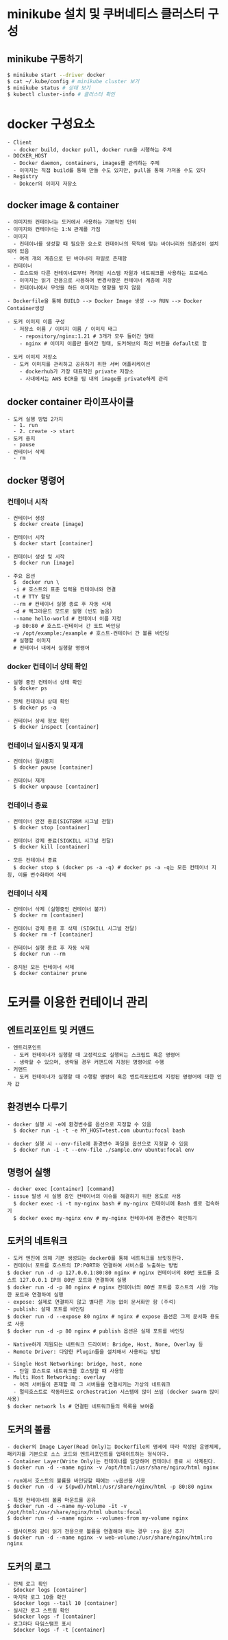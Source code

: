 # minikube 설치 및 쿠버네티스 클러스터 구성
## minikube 구동하기
```bash
$ minikube start --driver docker
$ cat ~/.kube/config # minikube cluster 보기
$ minikube status # 상태 보기
$ kubectl cluster-info # 클러스터 확인
```

# docker 구성요소
    - Client
      - docker build, docker pull, docker run을 시행하는 주체
    - DOCKER_HOST
      - Docker daemon, containers, images를 관리하는 주체
      - 이미지는 직접 build를 통해 만들 수도 있지만, pull을 통해 가져올 수도 있다    
    - Registry
      - Dokcer의 이미지 저장소

## docker image & container
    - 이미지와 컨테이너는 도커에서 사용하는 기본적인 단위
    - 이미지와 컨테이너는 1:N 관계를 가짐
    - 이미지
      - 컨테이너를 생성할 때 필요한 요소로 컨테이너의 목적에 맞는 바이너리와 의존성이 설치되어 있음
      - 여러 개의 계층으로 된 바이너리 파일로 존재함
    - 컨테이너
      - 호스트와 다른 컨테이너로부터 격리된 시스템 자원과 네트워크를 사용하는 프로세스
      - 이미지는 읽기 전용으로 사용하여 변경사항은 컨테이너 계층에 저장
      - 컨테이너에서 무엇을 하든 이미지는 영향을 받지 않음

    - Dockerfile을 통해 BUILD --> Docker Image 생성 --> RUN --> Docker Container생성

    - 도커 이미지 이름 구성
      - 저장소 이름 / 이미지 이름 / 이미지 태그
        - repository/nginx:1.21 # 3개가 모두 들어간 형태
        - nginx # 이미지 이름만 들어간 형태, 도커허브의 최신 버전을 default로 함

    - 도커 이미지 저장소
      - 도커 이미지를 관리하고 공유하기 위한 서버 어플리케이션
        - dockerhub가 가장 대표적인 private 저장소
        - 사내에서는 AWS ECR을 팀 내의 image를 private하게 관리
  
## docker container 라이프사이클
    - 도커 실행 방법 2가지
      - 1. run
      - 2. create -> start
    - 도커 중지
      - pause
    - 컨테이너 삭제
      - rm

## docker 명령어
### 컨테이너 시작
    - 컨테이너 생성
      $ docker create [image]

    - 컨테이너 시작
      $ docker start [container]

    - 컨테이너 생성 및 시작
      $ docker run [image]

    - 주요 옵션
      $  docker run \
      -i # 호스트의 표준 입력을 컨테이너와 연결
      -t # TTY 할당
      --rm # 컨테이너 실행 종료 후 자동 삭제
      -d # 백그라운드 모드로 실행 (빈도 높음)
      --name hello-world # 컨테이너 이름 지정
      -p 80:80 # 호스트-컨테이너 간 포트 바인딩
      -v /opt/example:/example # 호스트-컨테이너 간 볼륨 바인딩
      # 실행할 이미지
      # 컨테이너 내에서 실행할 명령어

### docker 컨테이너 상태 확인
    - 실행 중인 컨테이너 상태 확인
      $ docker ps

    - 전체 컨테이너 상태 확인
      $ docker ps -a
    
    - 컨테이너 상세 정보 확인
      $ docker inspect [container]

### 컨테이너 일시중지 및 재개
    - 컨테이너 일시중지
      $ docker pause [container]

    - 컨테이너 재개
      $ docker unpause [container]

### 컨테이너 종료
    - 컨테이너 안전 종료(SIGTERM 시그널 전달)
      $ docker stop [container]

    - 컨테이너 강제 종료(SIGKILL 시그널 전달)
      $ docker kill [container]

    - 모든 컨테이너 종료
      $ docker stop $ (docker ps -a -q) # docker ps -a -q는 모든 컨테이너 지칭, 이를 변수화하여 삭제

### 컨테이너 삭제
    - 컨테이너 삭제 (실행중인 컨테이너 불가)
      $ docker rm [container]

    - 컨테이너 강제 종료 후 삭제 (SIGKILL 시그널 전달)
      $ docker rm -f [container]

    - 컨테이너 실행 종료 후 자동 삭제
      $ docker run --rm

    - 중지된 모든 컨테이너 삭제
      $ docker container prune

# 도커를 이용한 컨테이너 관리
## 엔트리포인트 및 커맨드
    - 엔트리포인트
      - 도커 컨테이너가 실행할 때 고정적으로 실행되는 스크립트 혹은 명령어
      - 생락할 수 있으며, 생략될 경우 커맨드에 지정된 명령어로 수행
    - 커맨드
      - 도커 컨테이너가 실행할 때 수행할 명령어 혹은 엔트리포인트에 지정된 명령어에 대한 인자 값

## 환경변수 다루기
    - docker 실행 시 -e에 환경변수를 옵션으로 지정할 수 있음
      $ docker run -i -t -e MY_HOST=test.com ubuntu:focal bash
      
    - docker 실행 시 --env-file에 환경변수 파일을 옵션으로 지정할 수 있음
      $ docker run -i -t --env-file ./sample.env ubuntu:focal env

## 명령어 실행
    - docker exec [container] [command]
    - issue 발생 시 실행 중인 컨테이너의 이슈를 해결하기 위한 용도로 사용
      $ docker exec -i -t my-nginx bash # my-nginx 컨테이너에 Bash 셸로 접속하기
      $ docker exec my-nginx env # my-nginx 컨테이너에 환경변수 확인하기

## 도커의 네트워크
    - 도커 엔진에 의해 기본 생성되는 docker0를 통해 네트워크를 브릿징한다.
    - 컨테이너 포트를 호스트의 IP:PORT와 연결하여 서비스를 노출하는 방법
    $ docker run -d -p 127.0.0.1:80:80 nginx # nginx 컨테이너의 80번 포트를 호스트 127.0.0.1 IP의 80번 포트와 연결하여 실행
    $ docker run -d -p 80 nginx # nginx 컨테이너의 80번 포트를 호스트의 사용 가능한 포트와 연결하여 실행
    - expose: 실제로 연결하지 않고 별다른 기능 없이 문서화만 함 (주석)
    - publish: 살재 포트를 바인딩
    $ docker run -d --expose 80 nginx # nginx # expose 옵션은 그저 문서화 용도로 사용
    $ docker run -d -p 80 nginx # publish 옵션은 실제 포트를 바인딩

    - Native하게 지원되는 네트워크 드라이버: Bridge, Host, None, Overlay 등
    - Remote Driver: 다양한 Plugin들을 설치해서 사용하는 방법

    - Single Host Networking: bridge, host, none
      - 단일 호스트로 네트워크를 호스팅할 때 사용함
    - Multi Host Networking: overlay
      - 여러 서버들이 존재할 때 그 서버들을 연결시키는 가상의 네트워크
      - 멀티호스트로 작동하므로 orchestration 시스템에 많이 쓰임 (docker swarm 많이 사용)
    $ docker network ls # 연결된 네트워크들의 목록을 보여줌

## 도커의 볼륨
    - docker의 Image Layer(Read Only)는 Dockerfile의 명세에 따라 작성된 운영체제, 패키지를 기본으로 소스 코드와 엔트리포인트를 업데이트하는 형식이다.
    - Container Layer(Write Only)는 컨테이너를 담당하며 컨테이너 종료 시 삭제된다.
    $ docker run -d --name nginx -v /opt/html:/usr/share/nginx/html nginx

    - run에서 호스트의 볼륨을 바인딩할 때에는 -v옵션을 사용
    $ docker run -d -v $(pwd)/html:/usr/share/nginx/html -p 80:80 nginx

    - 특정 컨테이너의 볼륨 마운트를 공유
    $ docker run -d --name my-volume -it -v /opt/html:/usr/share/nginx/html ubuntu:focal
    $ docker run -d --name nginx --volumes-from my-volume nginx

    - 웹사이트와 같이 읽기 전용으로 볼륨을 연결해야 하는 경우 :ro 옵션 추가
    $ docker run -d --name nginx -v web-volume:/usr/share/nginx/html:ro nginx
    
## 도커의 로그
    - 전체 로그 확인
      $docker logs [container]
    - 마지막 로그 10줄 확인
      $docker logs --tail 10 [container]
    - 실시간 로그 스트림 확인
      $docker logs -f [container]
    - 로그마다 타임스탬프 표시
      $docker logs -f -t [container]
